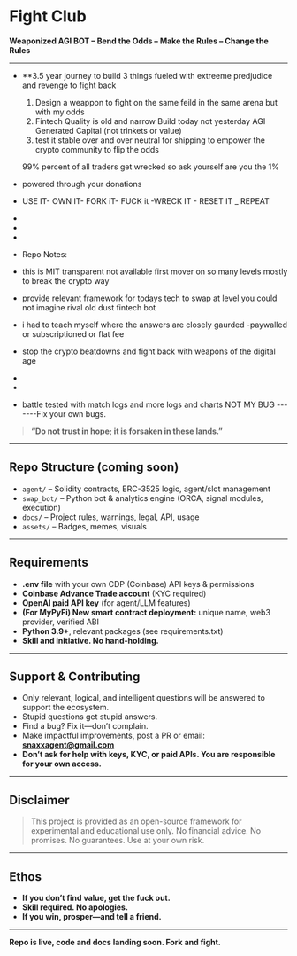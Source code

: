 # Fight Club

**Weaponized AGI BOT – Bend the Odds – Make the Rules – Change the Rules**

---

- **3.5 year journey to build 3 things fueled with extreeme predjudice and revenge to fight back
  1. Design a weappon to fight on the same feild in the same arena but with my odds
  2. Fintech Quality is old and narrow Build today not yesterday  AGI Generated Capital (not trinkets or value) 
  3. test it stable over and over neutral for shipping to empower the crypto community to flip the odds 

    99% percent of all traders get wrecked so ask yourself are you the 1%

- powered through your donations
- USE IT- OWN IT- FORK iT- FUCK it -WRECK IT - RESET IT _ REPEAT 

- 
-
-
- Repo Notes:
- this is MIT transparent not available first mover on so many levels mostly to break the crypto way
- provide relevant framework for todays tech to swap at level you could not imagine rival old dust fintech bot
- i had to teach myself where the answers are closely gaurded -paywalled or subscriptioned or flat fee
- stop the crypto beatdowns and fight back with weapons of the digital age 
-
-
- battle tested with match logs and more logs and charts NOT MY BUG -------Fix your own bugs.

  

> **“Do not trust in hope; it is forsaken in these lands.”**
---

## Repo Structure (coming soon)

- `agent/` – Solidity contracts, ERC-3525 logic, agent/slot management
- `swap_bot/` – Python bot & analytics engine (ORCA, signal modules, execution)
- `docs/` – Project rules, warnings, legal, API, usage
- `assets/` – Badges, memes, visuals

---

## Requirements

- **.env file** with your own CDP (Coinbase) API keys & permissions
- **Coinbase Advance Trade account** (KYC required)
- **OpenAI paid API key** (for agent/LLM features)
- **(For MyPyFi) New smart contract deployment:** unique name, web3 provider, verified ABI
- **Python 3.9+**, relevant packages (see requirements.txt)
- **Skill and initiative. No hand-holding.**

---

## Support & Contributing

- Only relevant, logical, and intelligent questions will be answered to support the ecosystem.
- Stupid questions get stupid answers.
- Find a bug? Fix it—don’t complain.
- Make impactful improvements, post a PR or email: **snaxxagent@gmail.com**
- **Don’t ask for help with keys, KYC, or paid APIs. You are responsible for your own access.**

---

## Disclaimer

> This project is provided as an open-source framework for experimental and educational use only.
> No financial advice. No promises. No guarantees. Use at your own risk.

---

## Ethos

- **If you don’t find value, get the fuck out.**
- **Skill required. No apologies.**
- **If you win, prosper—and tell a friend.**

---

**Repo is live, code and docs landing soon. Fork and fight.**


